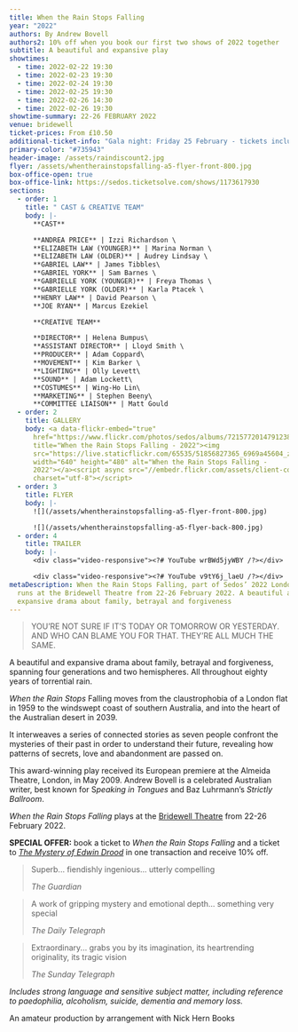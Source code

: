 ```yaml
---
title: When the Rain Stops Falling
year: "2022"
authors: By Andrew Bovell
authors2: 10% off when you book our first two shows of 2022 together
subtitle: A beautiful and expansive play
showtimes:
  - time: 2022-02-22 19:30
  - time: 2022-02-23 19:30
  - time: 2022-02-24 19:30
  - time: 2022-02-25 19:30
  - time: 2022-02-26 14:30
  - time: 2022-02-26 19:30
showtime-summary: 22-26 FEBRUARY 2022
venue: bridewell
ticket-prices: From £10.50
additional-ticket-info: "Gala night: Friday 25 February - tickets include a drink and programme"
primary-color: "#735943"
header-image: /assets/raindiscount2.jpg
flyer: /assets/whentherainstopsfalling-a5-flyer-front-800.jpg
box-office-open: true
box-office-link: https://sedos.ticketsolve.com/shows/1173617930
sections:
  - order: 1
    title: " CAST & CREATIVE TEAM"
    body: |-
      **CAST**

      **ANDREA PRICE** | Izzi Richardson \
      **ELIZABETH LAW (YOUNGER)** | Marina Norman \
      **ELIZABETH LAW (OLDER)** | Audrey Lindsay \
      **GABRIEL LAW** | James Tibbles\
      **GABRIEL YORK** | Sam Barnes \
      **GABRIELLE YORK (YOUNGER)** | Freya Thomas \
      **GABRIELLE YORK (OLDER)** | Karla Ptacek \
      **HENRY LAW** | David Pearson \
      **JOE RYAN** | Marcus Ezekiel

      **CREATIVE TEAM**

      **DIRECTOR** | Helena Bumpus\
      **ASSISTANT DIRECTOR** | Lloyd Smith \
      **PRODUCER** | Adam Coppard\
      **MOVEMENT** | Kim Barker \
      **LIGHTING** | Olly Levett\
      **SOUND** | Adam Lockett\
      **COSTUMES** | Wing-Ho Lin\
      **MARKETING** | Stephen Beeny\
      **COMMITTEE LIAISON** | Matt Gould
  - order: 2
    title: GALLERY
    body: <a data-flickr-embed="true"
      href="https://www.flickr.com/photos/sedos/albums/72157720147912389"
      title="When the Rain Stops Falling - 2022"><img
      src="https://live.staticflickr.com/65535/51856827365_6969a45604_z.jpg"
      width="640" height="480" alt="When the Rain Stops Falling -
      2022"></a><script async src="//embedr.flickr.com/assets/client-code.js"
      charset="utf-8"></script>
  - order: 3
    title: FLYER
    body: |-
      ![](/assets/whentherainstopsfalling-a5-flyer-front-800.jpg)

      ![](/assets/whentherainstopsfalling-a5-flyer-back-800.jpg)
  - order: 4
    title: TRAILER
    body: |-
      <div class="video-responsive"><?# YouTube wrBWd5jyWBY /?></div>

      <div class="video-responsive"><?# YouTube v9tY6j_laeU /?></div>
metaDescription: When the Rain Stops Falling, part of Sedos’ 2022 London season,
  runs at the Bridewell Theatre from 22-26 February 2022. A beautiful and
  expansive drama about family, betrayal and forgiveness
---
```

>YOU’RE NOT SURE IF IT’S TODAY OR TOMORROW OR YESTERDAY. AND WHO CAN BLAME YOU FOR THAT. THEY’RE ALL MUCH THE SAME.
><footer><cite></cite></footer>

A beautiful and expansive drama about family, betrayal and forgiveness, spanning four generations and two hemispheres. All throughout eighty years of torrential rain.

*When the Rain Stops* Falling moves from the claustrophobia of a London flat in 1959 to the windswept coast of southern Australia, and into the heart of the Australian desert in 2039.

It interweaves a series of connected stories as seven people confront the mysteries of their past in order to understand their future, revealing how patterns of secrets, love and abandonment are passed on.

This award-winning play received its European premiere at the Almeida Theatre, London, in May 2009. Andrew Bovell is a celebrated Australian writer, best known for S*peaking in Tongues* and Baz Luhrmann’s *Strictly Ballroom*.

*When the Rain Stops Falling* plays at the [Bridewell Theatre](https://sedos.co.uk/venues/bridewell) from 22-26 February 2022.

**SPECIAL OFFER:** book a ticket to *When the Rain Stops Falling* and a ticket to *[The Mystery of Edwin Drood](https://sedos.co.uk/shows/2022-the-mystery-of-edwin-drood)* in one transaction and receive 10% off.

>Superb... fiendishly ingenious... utterly compelling
><footer><cite>The Guardian</cite></footer>

>A work of gripping mystery and emotional depth... something very special
><footer><cite>The Daily Telegraph</cite></footer>

>Extraordinary... grabs you by its imagination, its heartrending originality, its tragic vision
><footer><cite>The Sunday Telegraph</cite></footer>

*Includes strong language and sensitive subject matter, including reference to paedophilia, alcoholism, suicide, dementia and memory loss.* 

An amateur production by arrangement with Nick Hern Books